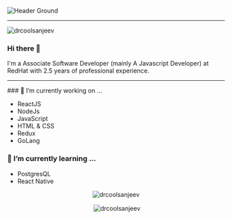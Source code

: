 ![Header Ground](https://github.com/drcoolsanjeev/drcoolsanjeev/blob/master/images/header.jpeg)

<hr/>
<p align="left"> <img src="https://komarev.com/ghpvc/?username=drcoolsanjeev" alt="drcoolsanjeev" /> </p>

### Hi there 👋
I'm a Associate Software Developer (mainly A Javascript Developer) at RedHat with 2.5 years of professional experience. 
<hr/>
### 🔭 I’m currently working on ...

- ReactJS
- NodeJs
- JavaScript
- HTML & CSS
- Redux
- GoLang

### 🌱 I’m currently learning ...
- PostgresQL
- React Native

<p align="center"><img align="center" src="https://github-readme-stats.vercel.app/api/top-langs/?username=drcoolsanjeev&layout=compact&hide=html" alt="drcoolsanjeev" /> 
<p align="center">&nbsp;<img align="center" src="https://github-readme-stats.vercel.app/api?username=drcoolsanjeev&show_icons=true&count_private=true" alt="drcoolsanjeev" /></p>
<!--
**drcoolsanjeev/drcoolsanjeev** is a ✨ _special_ ✨ repository because its `README.md` (this file) appears on your GitHub profile.

Here are some ideas to get you started:

- 🔭 I’m currently working on ...

- 👯 I’m looking to collaborate on ...
- 🤔 I’m looking for help with ...
- 💬 Ask me about ...
- 📫 How to reach me: ...
- 😄 Pronouns: ...
- ⚡ Fun fact: ...
  -->

<br>
<h3 align="center">Stats</h3>
<br>

<p align="center"><img align="center" src="https://github-readme-stats.vercel.app/api/top-langs/?username=drcoolsanjeev&layout=compact&hide=html" alt="drcoolsanjeev" /> </p>
<p align="center">&nbsp;<img align="center" src="https://github-readme-stats.vercel.app/api?username=drcoolsanjeev&show_icons=true&count_private=true" alt="drcoolsanjeev" /></p>

<br>
